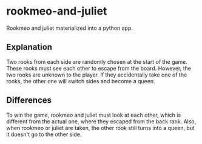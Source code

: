 # rookmeo-and-juliet
Rookmeo and juliet materialized into a python app.

## Explanation
Two rooks from each side are randomly chosen at the start of the game. These rooks must see each other to escape from the board. However, the two rooks are unknown to the player. If they accidentally take one of the rooks, the other one will switch sides and become a queen.

## Differences
To win the game, rookmeo and juliet must look at each other, which is different from the actual one, where they escaped from the back rank.
Also, when rookmeo or juliet are taken, the other rook still turns into a queen, but it doesn't go to the other side.
